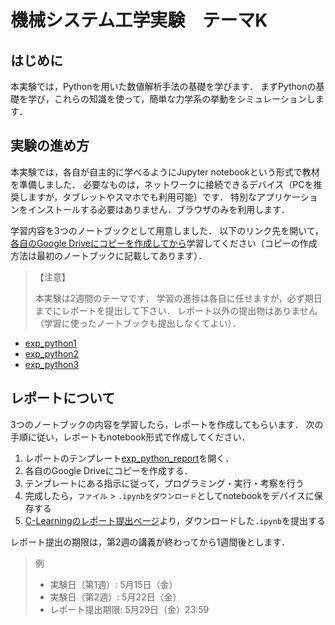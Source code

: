 # 機械システム工学実験　テーマK


## はじめに

本実験では，Pythonを用いた数値解析手法の基礎を学びます．
まずPythonの基礎を学び，これらの知識を使って，簡単な力学系の挙動をシミュレーションします．


## 実験の進め方

本実験では，各自が自主的に学べるようにJupyter notebookという形式で教材を準備しました．
必要なものは，ネットワークに接続できるデバイス（PCを推奨しますが，タブレットやスマホでも利用可能）です．
特別なアプリケーションをインストールする必要はありません．ブラウザのみを利用します．

学習内容を3つのノートブックとして用意しました．
以下のリンク先を開いて，<u>各自のGoogle Driveにコピーを作成してから</u>学習してください（コピーの作成方法は最初のノートブックに記載してあります）．

> 【注意】
>
> 本実験は2週間のテーマです．
> 学習の進捗は各自に任せますが，必ず期日までにレポートを提出して下さい．
> レポート以外の提出物はありません（学習に使ったノートブックも提出しなくてよい）．

- [exp_python1](https://colab.research.google.com/github/yyamnk/numerical-methods-py3/blob/master/exp_python1.ipynb)
- [exp_python2](https://colab.research.google.com/github/yyamnk/numerical-methods-py3/blob/master/exp_python2.ipynb)
- [exp_python3](https://colab.research.google.com/github/yyamnk/numerical-methods-py3/blob/master/exp_python3.ipynb)



## レポートについて

3つのノートブックの内容を学習したら，レポートを作成してもらいます．
次の手順に従い，レポートもnotebook形式で作成してください．

1. レポートのテンプレート[exp_python_report](https://colab.research.google.com/github/yyamnk/numerical-methods-py3/blob/master/exp_report.ipynb)を開く．
2. 各自のGoogle Driveにコピーを作成する．
3. テンプレートにある指示に従って，プログラミング・実行・考察を行う
4. 完成したら，`ファイル` > `.ipynbをダウンロード`としてnotebookをデバイスに保存する
5. [C-Learningのレポート提出ページ](https://udai.c-learning.jp/s/report/put/rb78221373)より，ダウンロードした`.ipynb`を提出する

レポート提出の期限は，第2週の講義が終わってから1週間後とします．

> 例
> - 実験日（第1週）: 5月15日（金）
> - 実験日（第2週）: 5月22日（金）
> - レポート提出期限: 5月29日（金）23:59
